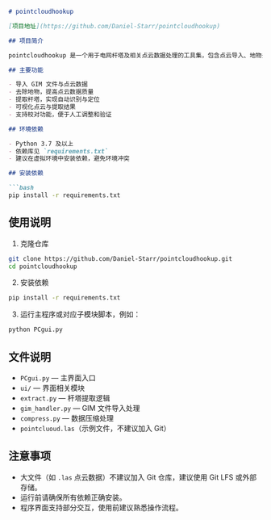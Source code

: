 
````markdown
# pointcloudhookup

[项目地址](https://github.com/Daniel-Starr/pointcloudhookup)

## 项目简介

pointcloudhookup 是一个用于电网杆塔及相关点云数据处理的工具集，包含点云导入、地物去除、杆塔提取、数据校对等功能。通过结合多种算法和界面操作，支持点云的可视化及自动化处理，提升电网巡检和维护效率。

## 主要功能

- 导入 GIM 文件与点云数据  
- 去除地物，提高点云数据质量  
- 提取杆塔，实现自动识别与定位  
- 可视化点云与提取结果  
- 支持校对功能，便于人工调整和验证  

## 环境依赖

- Python 3.7 及以上  
- 依赖库见 `requirements.txt`  
- 建议在虚拟环境中安装依赖，避免环境冲突  

## 安装依赖

```bash
pip install -r requirements.txt
````

## 使用说明

1. 克隆仓库

```bash
git clone https://github.com/Daniel-Starr/pointcloudhookup.git
cd pointcloudhookup
```

2. 安装依赖

```bash
pip install -r requirements.txt
```

3. 运行主程序或对应子模块脚本，例如：

```bash
python PCgui.py
```

## 文件说明

* `PCgui.py` — 主界面入口
* `ui/` — 界面相关模块
* `extract.py` — 杆塔提取逻辑
* `gim_handler.py` — GIM 文件导入处理
* `compress.py` — 数据压缩处理
* `pointcluoud.las`（示例文件，不建议加入 Git）

## 注意事项

* 大文件（如 `.las` 点云数据）不建议加入 Git 仓库，建议使用 Git LFS 或外部存储。
* 运行前请确保所有依赖正确安装。
* 程序界面支持部分交互，使用前建议熟悉操作流程。




